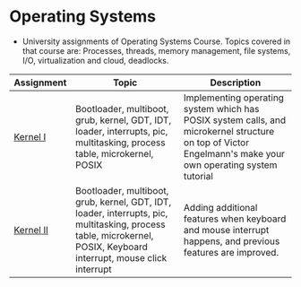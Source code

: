 # Operating Systems
- University assignments of Operating Systems Course. Topics covered in that course are: Processes, threads, memory management, file systems, I/O, virtualization and cloud, deadlocks.  

| Assignment | Topic | Description |
| --- | --- | --- |
| [Kernel I](https://github.com/burraaook/operating-systems/tree/main/01_kernel-01) | Bootloader, multiboot, grub, kernel, GDT, IDT, loader, interrupts, pic, multitasking, process table, microkernel, POSIX | Implementing operating system which has POSIX system calls, and microkernel structure on top of Victor Engelmann's make your own operating system tutorial |
| [Kernel II](https://github.com/burraaook/operating-systems/tree/main/01_kernel-02) | Bootloader, multiboot, grub, kernel, GDT, IDT, loader, interrupts, pic, multitasking, process table, microkernel, POSIX, Keyboard interrupt, mouse click interrupt | Adding additional features when keyboard and mouse interrupt happens, and previous features are improved. |
 

